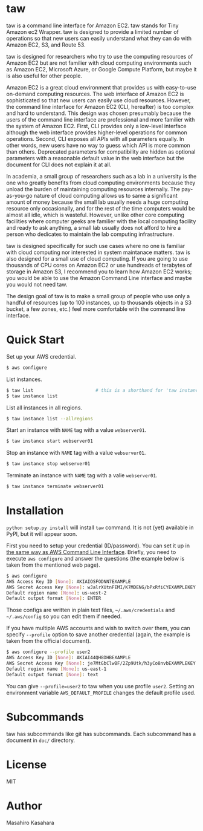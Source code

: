 # taw
taw is a command line interface for Amazon EC2.
taw stands for Tiny Amazon ec2 Wrapper.
taw is designed to provide a limited number of operations
so that new users can easily understand what they can do with Amazon
EC2, S3, and Route 53.

taw is designed for researchers who try to use the computing resources of
Amazon EC2 but are not familier with cloud computing environments such
as Amazon EC2, Microsoft Azure, or Google Compute Platform,
but maybe it is also useful for other people.

Amazon EC2 is a great cloud environment that provides us with easy-to-use
on-demand computing resources. The web interface of Amazon EC2 is
sophisticated so that new users can easily use cloud resources.
However, the command line interface for Amazon EC2 (CLI, hereafter) is too complex and
hard to understand. This design was chosen presumably because the users of
the command line interface are professional and more familier with
the system of Amazon EC2. First, CLI provides only a low-level interface
although the web interface provides higher-level operations for common
operations. Second, CLI exposes all APIs with all parameters equally.
In other words, new users have no way to guess which API is more common
than others. Deprecated parameters for compatibility are hidden as
optional parameters with a reasonable default value in the web
interface but the document for CLI does not explain it at all.

In academia, a small group of researchers such as a lab in a university
is the one who greatly benefits from cloud computing environments
because they unload the burden of maintaining computing resources internally.
The pay-as-you-go nature of cloud computing allows us to same a
significant amount of money because the small lab usually needs
a huge computing resource only occasionally, and for the rest of
the time computers would be almost all idle, which is wasteful.
However, unlike other core computing facilities where computer geeks
are familier with the local computing facility and ready to ask anything,
a small lab usually does not afford to hire a person who dedicates to
maintain the lab computing infrastructure.

taw is designed specifically for such use cases where no one is
familiar with cloud computing nor interested in system maintanace
matters. taw is also designed for a small use of cloud computing.
If you are going to use thousands of CPU cores on Amazon EC2 or
use hundreads of terabytes of storage in Amazon S3,
I recommend you to learn how Amazon EC2 works; you would be
able to use the Amazon Command Line interface and maybe
you would not need taw.

The design goal of taw is to make a small group of people who
use only a handful of resources (up to 100 instances, up to thousands
objects in a S3 bucket, a few zones, etc.) feel more comfortable
with the command line interface.

# Quick Start
Set up your AWS credential.
```bash
$ aws configure
```

List instances.

```bash
$ taw list                       # this is a shorthand for 'taw instance list'
$ taw instance list
```

List all instances in all regions.
```bash
$ taw instance list --allregions
```

Start an instance with `NAME` tag with a value `webserver01`.

```bash
$ taw instance start webserver01
```

Stop an instance with `NAME` tag with a value `webserver01`.

```bash
$ taw instance stop webserver01
```

Terminate an instance with `NAME` tag with a valie `webserver01`.

```bash
$ taw instance terminate webserver01
```

# Installation
`python setup.py install` will install `taw` command.
It is not (yet) available in PyPI, but it will appear soon.

First you need to setup your credential (ID/password).
You can set it up in [the same way as AWS Command Line
Interface](http://docs.aws.amazon.com/cli/latest/userguide/cli-chap-getting-started.html).
Briefly, you need to execute `aws configure` and answer the questions
(the example below is taken from the mentioned web page).

```bash
$ aws configure
AWS Access Key ID [None]: AKIAIOSFODNN7EXAMPLE
AWS Secret Access Key [None]: wJalrXUtnFEMI/K7MDENG/bPxRfiCYEXAMPLEKEY
Default region name [None]: us-west-2
Default output format [None]: ENTER
```

Those configs are written in plain text files, `~/.aws/credentials` and
`~/.aws/config` so you can edit them if needed.

If you have multiple AWS accounts and wish to switch over them, you can
specify `--profile` option to save another credential (again, the
example is taken from the official document).

```bash
$ aws configure --profile user2
AWS Access Key ID [None]: AKIAI44QH8DHBEXAMPLE
AWS Secret Access Key [None]: je7MtGbClwBF/2Zp9Utk/h3yCo8nvbEXAMPLEKEY
Default region name [None]: us-east-1
Default output format [None]: text
```

You can give `--profile=user2` to taw when you use profile `user2`.
Setting an environment variable `AWS_DEFAULT_PROFILE` changes the
default profile used.

# Subcommands
taw has subcommands like git has subcommands.
Each subcommand has a document in `doc/` directory.

# License
MIT

# Author
Masahiro Kasahara
